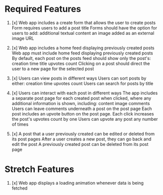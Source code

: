 # Required Features

1. [x]  Web app includes a create form that allows the user to create posts
        Form requires users to add a post title
        Forms should have the option for users to add:
        additional textual content
        an image added as an external image URL
2. [x]  Web app includes a home feed displaying previously created posts
        Web app must include home feed displaying previously created posts
        By default, each post on the posts feed should show only the post's:
            creation time
            title
            upvotes count
        Clicking on a post should direct the user to a new page for the selected post
3. [x]  Users can view posts in different ways
            Users can sort posts by either:
                creation time
                upvotes count
            Users can search for posts by title
4. [x]  Users can interact with each post in different ways
            The app includes a separate post page for each created post when clicked, where any additional information is shown, including:
                content
                image
                comments
            Users can leave comments underneath a post on the post page
            Each post includes an upvote button on the post page.
                Each click increases the post's upvotes count by one
                Users can upvote any post any number of times

5. [x]   A post that a user previously created can be edited or deleted from its post pages
            After a user creates a new post, they can go back and edit the post
            A previously created post can be deleted from its post page


# Stretch Features

1. [x]  Web app displays a loading animation whenever data is being fetched